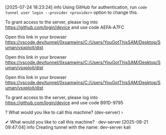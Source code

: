 

[2025-07-24 18:23:24] info Using GitHub for authentication, run `code tunnel user login --provider <provider>` option to change this.

To grant access to the server, please log into https://github.com/login/device and use code AEFA-A7FC

Open this link in your browser https://vscode.dev/tunnel/0xsamwins/C:/Users/YouGotThisSAM/Desktop/Suman/vsxploit/dist

Open this link in your browser https://vscode.dev/tunnel/0xsamwins/C:/Users/YouGotThisSAM/Desktop/Suman/vsxploit/dist

Open this link in your browser https://vscode.dev/tunnel/0xsamwins/C:/Users/YouGotThisSAM/Desktop/Suman/vsxploit/dist

To grant access to the server, please log into https://github.com/login/device and use code B91D-9795

? What would you like to call this machine? (dev-server) ›

✔ What would you like to call this machine? · dev-server
[2025-08-21 09:47:04] info Creating tunnel with the name: dev-server
kali

